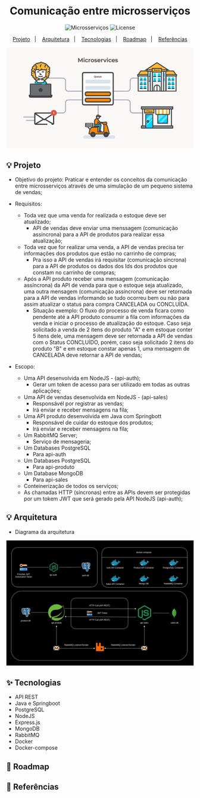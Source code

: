 <h1 align="center">Comunicação entre microsserviços</h1>

<p align="center">
  <img alt="Microsserviços" src="https://img.shields.io/static/v1?label=microsservices&message=API&color=8257E5&labelColor=000000"  />
  <img alt="License" src="https://img.shields.io/static/v1?label=license&message=MIT&color=49AA26&labelColor=000000">
</p>

<p align="center">
  <a href="#-projeto">Projeto</a>&nbsp;&nbsp;&nbsp;|&nbsp;&nbsp;&nbsp;
  <a href="#-arquitetura">Arquitetura</a>&nbsp;&nbsp;&nbsp;|&nbsp;&nbsp;&nbsp;
  <a href="#-tecnologias">Tecnologias</a>&nbsp;&nbsp;&nbsp;|&nbsp;&nbsp;&nbsp;
  <a href="#-roadmap">Roadmap</a>&nbsp;&nbsp;&nbsp;|&nbsp;&nbsp;&nbsp;
  <a href="#-referências">Referências</a>
</p>

<p align="center">
  <img alt="Microsserviços" src="data/message-queues.jpg">
</p>


## 💡 Projeto
- Objetivo do projeto: Praticar e entender os conceitos da comunicação entre microsserviços através de uma simulação de um pequeno sistema de vendas;

- Requisitos:
    - Toda vez que uma venda for realizada o estoque deve ser atualizado;
        - API de vendas deve enviar uma menssagem (comunicação assíncrona) para a API de produtos para realizar essa atualização;
    - Toda vez que for realizar uma venda, a API de vendas precisa ter informações dos produtos que estão no carrinho de compras;
        - Pra isso a API de vendas irá requisitar (comunicação síncrona) para a API de produtos os dados dos Ids dos produtos que constam no carrinho de compras;
    - Após a API produto receber uma mensagem (comunicação assíncrona) da API de venda para que o estoque seja atualizado, uma outra mensagem (comunicação assíncrona) deve ser retornada para a API de vendas informando se tudo ocorreu bem ou não para assim atualizar o status para compra CANCELADA ou CONCLUÍDA.
        - Situação exemplo: O fluxo do processo de venda ficara como pendente até a API produto consumir a fila com informações da venda e iniciar o processo de atualização do estoque. Caso seja solicitado a venda de 2 itens do produto "A" e em estoque conter 5 itens dele, uma mensagem deve ser retornada a API de vendas com o Status CONCLUÍDO, porém, caso seja solicitado 2 itens do produto "B" e em estoque constar apenas 1, uma mensagem de CANCELADA deve retornar a API de vendas;
- Escopo:
    - Uma API desenvolvida em NodeJS - (api-auth);
        - Gerar um token de acesso para ser utilizado em todas as outras aplicações;
    - Uma API de vendas desenvolvida em NodeJS - (api-sales)
        - Responsávél por registrar as vendas;
        - Irá enviar e receber mensagens na fila;
    - Uma API produto desenvolvida em Java com Springbott 
        - Responsável de cuidar do estoque dos produtos;
        - Irá enviar e receber mensagens na fila;
    - Um RabbitMQ Server;
        - Serviço de mensageria; 
    - Um Databases PostgreSQL
        - Para api-auth
    - Um Databases PostgreSQL
        - Para api-produto
    - Um Database MongoDB 
        - Para api-sales
    - Conteinerização de todos os serviços;
    - As chamadas HTTP (síncronas) entre as APIs devem ser protegidas por um tokem JWT que será gerado pela API NodeJS (api-auth); 

## 💡 Arquitetura

- Diagrama da arquitetura

<p align="center">
  <img alt="Microsserviços" src="data/communication-ms-rabbit.jpg">
</p>

## ✨ Tecnologias

- API REST
- Java e Springboot
- PostgreSQL
- NodeJS
- Express.js
- MongoDB
- RabbitMQ
- Docker
- Docker-compose


## 👣 Roadmap

## 📄 Referências
